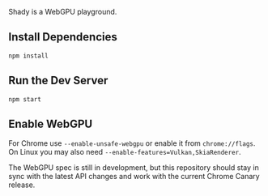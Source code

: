 Shady is a WebGPU playground.

## Install Dependencies

```
npm install
```

## Run the Dev Server

```
npm start
```

## Enable WebGPU

For Chrome use `--enable-unsafe-webgpu` or enable it from `chrome://flags`.
On Linux you may also need `--enable-features=Vulkan,SkiaRenderer`.

The WebGPU spec is still in development, but this repository should stay
in sync with the latest API changes and work with the current Chrome
Canary release.
